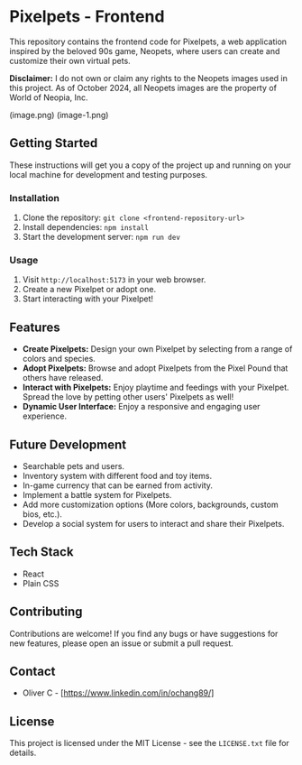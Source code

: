 # Pixelpets - Frontend

This repository contains the frontend code for Pixelpets, a web application inspired by the beloved 90s game, Neopets, where users can create and customize their own virtual pets.

**Disclaimer:**  I do not own or claim any rights to the Neopets images used in this project. As of October 2024, all Neopets images are the property of World of Neopia, Inc.

(image.png)
(image-1.png)

## Getting Started

These instructions will get you a copy of the project up and running on your local machine for development and testing purposes.

### Installation

1. Clone the repository: `git clone <frontend-repository-url>`
2. Install dependencies: `npm install`
3. Start the development server: `npm run dev`

### Usage

1. Visit `http://localhost:5173` in your web browser.
2. Create a new Pixelpet or adopt one.
3. Start interacting with your Pixelpet!

## Features

* **Create Pixelpets:** Design your own Pixelpet by selecting from a range of colors and species.
* **Adopt Pixelpets:** Browse and adopt Pixelpets from the Pixel Pound that others have released.
* **Interact with Pixelpets:** Enjoy playtime and feedings with your Pixelpet. Spread the love by petting other users' Pixelpets as well!
* **Dynamic User Interface:** Enjoy a responsive and engaging user experience.

## Future Development

*   Searchable pets and users.
*   Inventory system with different food and toy items.
*   In-game currency that can be earned from activity.
*   Implement a battle system for Pixelpets.
*   Add more customization options (More colors, backgrounds, custom bios, etc.).
*   Develop a social system for users to interact and share their Pixelpets.
  
## Tech Stack

* React
* Plain CSS

## Contributing

Contributions are welcome! If you find any bugs or have suggestions for new features, please open an issue or submit a pull request.

## Contact

* Oliver C - [https://www.linkedin.com/in/ochang89/]

## License

This project is licensed under the MIT License - see the `LICENSE.txt` file for details.